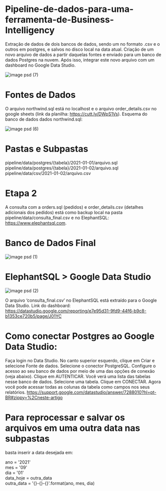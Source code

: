 # Pipeline-de-dados-para-uma-ferramenta-de-Business-Intelligency
Extração de dados de dois bancos de dados, sendo um no formato .csv e o outros em postgres, e salvos no disco local na data atual. Criação de um novo arquivo de dados a partir daquelas fontes e enviado para um banco de dados Postgres na nuvem. Após isso, integrar este novo arquivo com um dashboard no Google Data Studio.

![image psd (7)](https://user-images.githubusercontent.com/71424123/131224567-bc69fba7-981e-4dc7-8dbc-b3bb004fa45f.png)

# Fontes de Dados
O arquivo northwind.sql está no localhost e o arquivo order_details.csv no google sheets (link da planilha: https://cutt.ly/DWpS1Vs).
Esquema do banco de dados dados northwind.sql:

![image psd (6)](https://user-images.githubusercontent.com/71424123/131224442-28f30a5c-56ce-4f89-a694-57725ae48c62.png)


# Pastas e Subpastas
pipeline/data/postgres/{tabela}/2021-01-01/arquivo.sql <br>
pipeline/data/postgres/{tabela}/2021-01-02/arquivo.sql <br>
pipeline/data/csv/2021-01-02/arquivo.csv

# Etapa 2
A consulta com a orders.sql (pedidos) e order_details.csv (detalhes adicionais dos pedidos) está como backup local na pasta
pipeline/data/consulta_final.csv e no ElephantSQL: https://www.elephantsql.com.

# Banco de Dados Final

![image psd (1)](https://user-images.githubusercontent.com/71424123/131223028-a215afb4-1b17-43b9-b03e-b51f48243e90.png)

# ElephantSQL > Google Data Studio

![image psd (2)](https://user-images.githubusercontent.com/71424123/131223132-9e79c216-1eaf-4766-80f9-fa5ec6d1f0e3.png)

O arquivo ‘consulta_final.csv’ no ElephantSQL está extraído para o Google Data Studio. Link do dashboard: https://datastudio.google.com/reporting/e7e95d31-9fd9-44f6-b9c8-b1353ce720b5/page/J01YC

# Como conectar Postgres ao Google Data Studio:
Faça login no Data Studio.
No canto superior esquerdo, clique em Criar e selecione Fonte de dados.
Selecione o conector PostgreSQL.
Configure o acesso ao seu banco de dados por meio de uma das opções de conexão (veja abaixo).
Clique em AUTENTICAR.
Você verá uma lista das tabelas nesse banco de dados.
Selecione uma tabela.
Clique em CONECTAR.
Agora você pode acessar todas as colunas da tabela como campos nos seus relatórios.
https://support.google.com/datastudio/answer/7288010?hl=pt-BR#zippy=%2Cneste-artigo

# Para reprocessar e salvar os arquivos em uma outra data nas subpastas 
basta inserir a data desejada em:

ano = '2021' <br>
mes = '09' <br>
dia = '01' <br>
data_hoje = outra_data <br>
outra_data = '{}-{}-{}'.format(ano, mes, dia)


